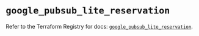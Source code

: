 # `google_pubsub_lite_reservation`

Refer to the Terraform Registry for docs: [`google_pubsub_lite_reservation`](https://registry.terraform.io/providers/hashicorp/google-beta/5.35.0/docs/resources/google_pubsub_lite_reservation).

